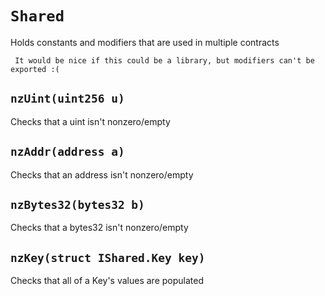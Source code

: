 # `Shared`

  Holds constants and modifiers that are used in multiple contracts

     It would be nice if this could be a library, but modifiers can't be exported :(

## `nzUint(uint256 u)`

   Checks that a uint isn't nonzero/empty

## `nzAddr(address a)`

   Checks that an address isn't nonzero/empty

## `nzBytes32(bytes32 b)`

   Checks that a bytes32 isn't nonzero/empty

## `nzKey(struct IShared.Key key)`

   Checks that all of a Key's values are populated
